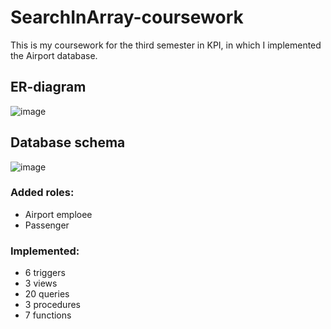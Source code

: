 # SearchInArray-coursework

This is my coursework for the third semester in KPI, in which I implemented the Airport database.

## ER-diagram
![image](https://github.com/uhpoler/AirportDatabase-coursework/assets/114450143/4b4b6829-5d55-4b70-b2af-2cdf6606b52a)

 ## Database schema
 ![image](https://github.com/uhpoler/AirportDatabase-coursework/assets/114450143/4c8f24fd-cfe8-4bb9-95a8-93567dbd83f1)


### Added roles:
- Airport emploee
- Passenger

### Implemented: 
- 6 triggers
- 3 views
- 20 queries
- 3 procedures
- 7 functions

